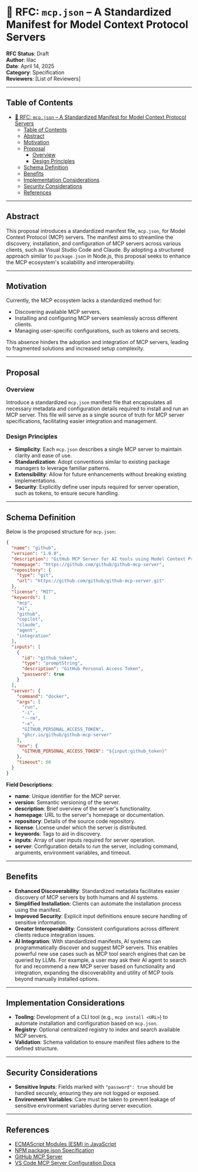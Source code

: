 # 📄 RFC: `mcp.json` – A Standardized Manifest for Model Context Protocol Servers

**RFC Status**: Draft\
**Author**: lilac\
**Date**: April 14, 2025\
**Category**: Specification\
**Reviewers**: [List of Reviewers]

---

## Table of Contents

- [📄 RFC: `mcp.json` – A Standardized Manifest for Model Context Protocol Servers](#-rfc-mcpjson--a-standardized-manifest-for-model-context-protocol-servers)
  - [Table of Contents](#table-of-contents)
  - [Abstract](#abstract)
  - [Motivation](#motivation)
  - [Proposal](#proposal)
    - [Overview](#overview)
    - [Design Principles](#design-principles)
  - [Schema Definition](#schema-definition)
  - [Benefits](#benefits)
  - [Implementation Considerations](#implementation-considerations)
  - [Security Considerations](#security-considerations)
  - [References](#references)

---

## Abstract

This proposal introduces a standardized manifest file, `mcp.json`, for Model Context Protocol (MCP) servers. The manifest aims to streamline the discovery, installation, and configuration of MCP servers across various clients, such as Visual Studio Code and Claude. By adopting a structured approach similar to `package.json` in Node.js, this proposal seeks to enhance the MCP ecosystem's scalability and interoperability.

---

## Motivation

Currently, the MCP ecosystem lacks a standardized method for:

- Discovering available MCP servers.
- Installing and configuring MCP servers seamlessly across different clients.
- Managing user-specific configurations, such as tokens and secrets.

This absence hinders the adoption and integration of MCP servers, leading to fragmented solutions and increased setup complexity.

---

## Proposal

### Overview

Introduce a standardized `mcp.json` manifest file that encapsulates all necessary metadata and configuration details required to install and run an MCP server. This file will serve as a single source of truth for MCP server specifications, facilitating easier integration and management.

### Design Principles

- **Simplicity**: Each `mcp.json` describes a single MCP server to maintain clarity and ease of use.
- **Standardization**: Adopt conventions similar to existing package managers to leverage familiar patterns.
- **Extensibility**: Allow for future enhancements without breaking existing implementations.
- **Security**: Explicitly define user inputs required for server operation, such as tokens, to ensure secure handling.

---

## Schema Definition

Below is the proposed structure for `mcp.json`:

```json
{
  "name": "github",
  "version": "1.0.0",
  "description": "GitHub MCP Server for AI tools using Model Context Protocol (MCP).",
  "homepage": "https://github.com/github/github-mcp-server",
  "repository": {
    "type": "git",
    "url": "https://github.com/github/github-mcp-server.git"
  },
  "license": "MIT",
  "keywords": [
    "mcp",
    "ai",
    "github",
    "copilot",
    "claude",
    "agent",
    "integration"
  ],
  "inputs": [
    {
      "id": "github_token",
      "type": "promptString",
      "description": "GitHub Personal Access Token",
      "password": true
    }
  ],
  "server": {
    "command": "docker",
    "args": [
      "run",
      "-i",
      "--rm",
      "-e",
      "GITHUB_PERSONAL_ACCESS_TOKEN",
      "ghcr.io/github/github-mcp-server"
    ],
    "env": {
      "GITHUB_PERSONAL_ACCESS_TOKEN": "${input:github_token}"
    },
    "timeout": 60
  }
}
```

**Field Descriptions**:

- **name**: Unique identifier for the MCP server.
- **version**: Semantic versioning of the server.
- **description**: Brief overview of the server's functionality.
- **homepage**: URL to the server's homepage or documentation.
- **repository**: Details of the source code repository.
- **license**: License under which the server is distributed.
- **keywords**: Tags to aid in discovery.
- **inputs**: Array of user inputs required for server operation.
- **server**: Configuration details to run the server, including command, arguments, environment variables, and timeout.

---

## Benefits

- **Enhanced Discoverability**: Standardized metadata facilitates easier discovery of MCP servers by both humans and AI systems.
- **Simplified Installation**: Clients can automate the installation process using the manifest.
- **Improved Security**: Explicit input definitions ensure secure handling of sensitive information.
- **Greater Interoperability**: Consistent configurations across different clients reduce integration issues.
- **AI Integration**: With standardized manifests, AI systems can programmatically discover and suggest MCP servers. This enables powerful new use cases such as MCP tool search engines that can be queried by LLMs. For example, a user may ask their AI agent to search for and recommend a new MCP server based on functionality and integration, expanding the discoverability and utility of MCP tools beyond manually installed options.

---

## Implementation Considerations

- **Tooling**: Development of a CLI tool (e.g., `mcp install <URL>`) to automate installation and configuration based on `mcp.json`.
- **Registry**: Optional centralized registry to index and search available MCP servers.
- **Validation**: Schema validation to ensure manifest files adhere to the defined structure.

---

## Security Considerations

- **Sensitive Inputs**: Fields marked with `"password": true` should be handled securely, ensuring they are not logged or exposed.
- **Environment Variables**: Care must be taken to prevent leakage of sensitive environment variables during server execution.

---

## References

- [ECMAScript Modules (ESM) in JavaScript](https://developer.mozilla.org/en-US/docs/Web/JavaScript/Guide/Modules)
- [NPM package.json Specification](https://docs.npmjs.com/cli/v10/configuring-npm/package-json)
- [GitHub MCP Server](https://github.com/github/github-mcp-server)
- [VS Code MCP Server Configuration Docs](https://code.visualstudio.com/docs/copilot/chat/mcp-servers)

